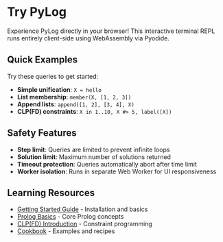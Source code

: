 # Try PyLog

Experience PyLog directly in your browser! This interactive terminal REPL runs entirely client-side using WebAssembly via Pyodide.

<div id="pylog-repl-container">
  <!-- Terminal will be initialized here automatically -->
</div>

## Quick Examples

Try these queries to get started:

- **Simple unification**: `X = hello`
- **List membership**: `member(X, [1, 2, 3])`
- **Append lists**: `append([1, 2], [3, 4], X)`
- **CLP(FD) constraints**: `X in 1..10, X #> 5, label([X])`

## Safety Features

- **Step limit**: Queries are limited to prevent infinite loops
- **Solution limit**: Maximum number of solutions returned
- **Timeout protection**: Queries automatically abort after time limit
- **Worker isolation**: Runs in separate Web Worker for UI responsiveness

## Learning Resources

- [Getting Started Guide](../getting-started/install.md) - Installation and basics
- [Prolog Basics](../basics/terms.md) - Core Prolog concepts
- [CLP(FD) Introduction](../clpfd/intro.md) - Constraint programming
- [Cookbook](../cookbook/list-processing.md) - Examples and recipes

<!-- Pyodide for Python in browser -->
<script src="https://cdn.jsdelivr.net/pyodide/v0.24.1/full/pyodide.js"></script>

<!-- PyLog REPL implementation -->
<!-- Legacy xterm build retained for reference: xterm.js, local-echo, pyrepl-xterm.js -->
<script src="pyrepl-terminal.js"></script>
